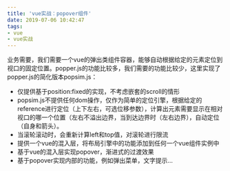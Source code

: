 ```yaml
---
title: 'vue实战：popover组件'
date: 2019-07-06 10:42:47
tags:
- vue
- vue实战
---
```


业务需要，我们需要一个vue的弹出类组件容器，能够自动根据给定的元素定位到视口的固定位置。popper.js的功能比较多，我们需要的功能比较少，这里实现了popper.js的简化版本popsim.js：
* 仅提供基于position:fixed的实现，不考虑嵌套的scroll的情形
* popsim.js不提供任何dom操作，仅作为简单的定位引擎，根据给定的reference进行定位（上下左右，可选位移参数），计算出元素需要显示在相对视口的哪一个位置（左右不溢出边界，当到达边界时（左右边界），自动定位（自身和箭头）。
* 当滚轮滚动时，会重新计算left和top值，对滚轮进行限流
* 提供一个vue的混入层，将布局引擎中的功能添加到任何一个vue组件实例中
* 基于vue的混入层实现popover，渐进式的过渡效果
* 基于popover实现内部的功能，例如弹出菜单，文字提示...